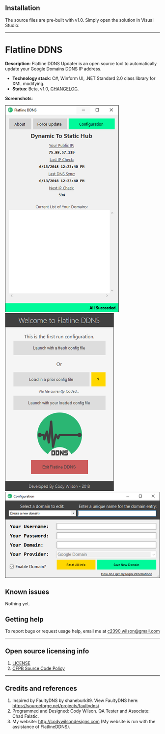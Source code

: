 ## Installation

The source files are pre-built with v1.0. Simply open the solution in Visual Studio:

----

# Flatline DDNS

**Description**:  Flatline DDNS Updater is an open source tool to automatically 
update your Google Domains DDNS IP address.

  - **Technology stack**: C#, Winform UI, .NET Standard 2.0 class library for XML modifying.
  - **Status**:  Beta, v1.0, [CHANGELOG](CHANGELOG.md).

**Screenshots**:

![](https://raw.githubusercontent.com/CAlex-Wilson/FlatlineDDNS/master/mainUI.png)
![](https://raw.githubusercontent.com/CAlex-Wilson/FlatlineDDNS/master/StartUI.png)
![](https://raw.githubusercontent.com/CAlex-Wilson/FlatlineDDNS/master/ConfigUI.png)

## Known issues

Nothing yet.

## Getting help

To report bugs or request usage help, email me at c2390.wilson@gmail.com

----

## Open source licensing info
1. [LICENSE](LICENSE)
2. [CFPB Source Code Policy](https://github.com/cfpb/source-code-policy/)


----

## Credits and references

1. Inspired by FaultyDNS by shaneburk89. View FaultyDNS here: https://sourceforge.net/projects/faultydns/
2. Programmed and Designed: Cody Wilson. QA Tester and Associate: Chad Falatic.
3. My website: http://codywilsondesigns.com (My website is run with the assistance of FlatlineDDNS).

